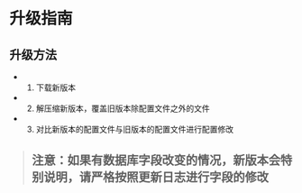 # 升级指南

## 升级方法

- 1. 下载新版本
- 2. 解压缩新版本，覆盖旧版本除配置文件之外的文件
- 3. 对比新版本的配置文件与旧版本的配置文件进行配置修改

> ## 注意：如果有数据库字段改变的情况，新版本会特别说明，请严格按照更新日志进行字段的修改